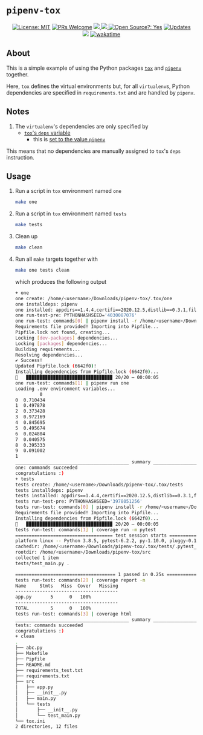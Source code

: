 # `pipenv-tox`

<div align="center">
  <a href="https://opensource.org/licenses/MIT"><img alt="License: MIT" src="https://img.shields.io/badge/License-MIT-brightgreen.svg"></a>
  <a href="https://github.com/edesz/pipenv-tox/pulls"><img alt="PRs Welcome" src="https://img.shields.io/badge/PRs-welcome-brightgreen.svg?style=flat-square"></a>
  <a href="https://github.com/edesz/pipenv-tox/actions">
    <img src="https://github.com/edesz/pipenv-tox/workflows/CI/badge.svg"/>
  </a>
  <a href="https://github.com/edesz/pipenv-tox/actions">
    <img src="https://github.com/edesz/pipenv-tox/workflows/CodeQL/badge.svg"/>
  </a>
  <a href="https://en.wikipedia.org/wiki/Open-source_software"><img alt="Open Source?: Yes" src="https://badgen.net/badge/Open%20Source%20%3F/Yes%21/blue?icon=github"></a>
  <a href="https://pyup.io/repos/github/edesz/pipenv-tox/"><img src="https://pyup.io/repos/github/edesz/pipenv-tox/shield.svg" alt="Updates" /></a>
</div>
<div align="center">
  <a href="https://www.codacy.com/gh/edesz/pipenv-tox/dashboard?utm_source=github.com&amp;utm_medium=referral&amp;utm_content=edesz/pipenv-tox&amp;utm_campaign=Badge_Grade"><img src="https://app.codacy.com/project/badge/Grade/c6c87007799f4af48f915035c15e3745"/></a>
  <a href="https://wakatime.com/badge/github/edesz/pipenv-tox.svg"><img alt="wakatime" src="https://wakatime.com/badge/github/edesz/pipenv-tox.svg"/></a>
</div>

## About
This is a simple example of using the Python packages [`tox`](https://tox.readthedocs.io/en/latest/) and [`pipenv`](https://docs.pipenv.org/) together.

Here, `tox` defines the virtual environments but, for all `virtualenv`s, Python dependencies are specified in `requirements.txt` and are handled by `pipenv`.

## Notes
  1. The `virtualenv`'s dependencies are only specified by
       - [`tox`'s `deps` variable](https://tox.readthedocs.io/en/latest/example/basic.html#depending-on-requirements-txt-or-defining-constraints)
         - this is [set to the value `pipenv`](https://pipenv.kennethreitz.org/en/latest/advanced/#tox-automation-project)

This means that no dependencies are manually assigned to `tox`'s `deps` instruction.

## Usage
  1. Run a script in `tox` environment named `one`
     ```bash
     make one
     ```
  2. Run a script in `tox` environment named `tests`
     ```bash
     make tests
     ```
  3. Clean up
     ```bash
     make clean
     ```
  4. Run all `make` targets together with
     ```bash
     make one tests clean
     ```
     which produces the following output
     ```bash
     + one
     one create: /home/<username>/Downloads/pipenv-tox/.tox/one
     one installdeps: pipenv
     one installed: appdirs==1.4.4,certifi==2020.12.5,distlib==0.3.1,filelock==3.0.12,pipenv==2020.11.15,six==1.15.0,virtualenv==20.4.2,virtualenv-clone==0.5.4
     one run-test-pre: PYTHONHASHSEED='4030087076'
     one run-test: commands[0] | pipenv install -r /home/<username>/Downloads/pipenv-tox/requirements.txt
     Requirements file provided! Importing into Pipfile...
     Pipfile.lock not found, creating...
     Locking [dev-packages] dependencies...
     Locking [packages] dependencies...
     Building requirements...
     Resolving dependencies...
     ✔ Success! 
     Updated Pipfile.lock (6642f0)!
     Installing dependencies from Pipfile.lock (6642f0)...
     🐍   ▉▉▉▉▉▉▉▉▉▉▉▉▉▉▉▉▉▉▉▉▉▉▉▉▉▉▉▉▉▉▉▉ 20/20 — 00:00:05
     one run-test: commands[1] | pipenv run one
     Loading .env environment variables...
              0
     0  0.710434
     1  0.497878
     2  0.373428
     3  0.972169
     4  0.845695
     5  0.495674
     6  0.024804
     7  0.040575
     8  0.395333
     9  0.091002
     1
     __________________________________________ summary ___________________________________________
     one: commands succeeded
     congratulations :)
     + tests
     tests create: /home/<username>/Downloads/pipenv-tox/.tox/tests
     tests installdeps: pipenv
     tests installed: appdirs==1.4.4,certifi==2020.12.5,distlib==0.3.1,filelock==3.0.12,pipenv==2020.11.15,six==1.15.0,virtualenv==20.4.2,virtualenv-clone==0.5.4
     tests run-test-pre: PYTHONHASHSEED='3978051256'
     tests run-test: commands[0] | pipenv install -r /home/<username>/Downloads/pipenv-tox/requirements_test.txt
     Requirements file provided! Importing into Pipfile...
     Installing dependencies from Pipfile.lock (6642f0)...
     🐍   ▉▉▉▉▉▉▉▉▉▉▉▉▉▉▉▉▉▉▉▉▉▉▉▉▉▉▉▉▉▉▉▉ 20/20 — 00:00:05
     tests run-test: commands[1] | coverage run -m pytest
     ==================================== test session starts =====================================
     platform linux -- Python 3.8.5, pytest-6.2.2, py-1.10.0, pluggy-0.13.1
     cachedir: /home/<username>/Downloads/pipenv-tox/.tox/tests/.pytest_cache
     rootdir: /home/<username>/Downloads/pipenv-tox/src
     collected 1 item                                                                            
     tests/test_main.py .                                                                  [100%]

     ===================================== 1 passed in 0.25s ======================================
     tests run-test: commands[2] | coverage report -m
     Name     Stmts   Miss  Cover   Missing
     --------------------------------------
     app.py       5      0   100%
     --------------------------------------
     TOTAL        5      0   100%
     tests run-test: commands[3] | coverage html
     __________________________________________ summary ___________________________________________
     tests: commands succeeded
     congratulations :)
     + clean
     .
     ├── abc.py
     ├── Makefile
     ├── Pipfile
     ├── README.md
     ├── requirements_test.txt
     ├── requirements.txt
     ├── src
     │   ├── app.py
     │   ├── __init__.py
     │   ├── main.py
     │   └── tests
     │       ├── __init__.py
     │       └── test_main.py
     └── tox.ini
     2 directories, 12 files
     ```
